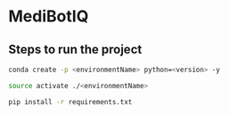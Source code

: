 # MediBotIQ

## Steps to run the project

```bash
conda create -p <environmentName> python=<version> -y
```

```bash
source activate ./<environmentName>
```


```bash
pip install -r requirements.txt
```